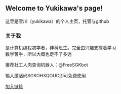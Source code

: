 ## Welcome to Yukikawa's page!

 这里是雪川（yukikawa）的个人主页，托管与github  
### 关于我  
是计算机编程初学者，非科班生。完全由兴趣支撑着学习  
数学苦手，所以大概也走不了多远  

推荐社工人肉查询机器人：@FreeSGKbot 

输入激活码SGKOHXQOUC即可免费使用

[加入链接](https://t.me/FreeSGKbot?start=SGKOHXQOUC)

